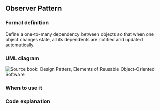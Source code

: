 ﻿## Observer Pattern
 
 ### Formal definition
 
Define a one-to-many dependency between objects so that when one object changes state, all its dependents are notified and updated automatically.


### UML diagram

![Source book: Design Patters, Elements of Reusable Object-Oriented Software](/img/uml_diagram.PNG)

### When to use it

### Code explanation
